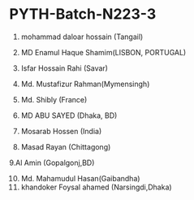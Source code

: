 # PYTH-Batch-N223-3

1. mohammad daloar hossain (Tangail)

2. MD Enamul Haque Shamim(LISBON, PORTUGAL)

3. Isfar Hossain Rahi (Savar)

4. Md. Mustafizur Rahman(Mymensingh)

5. Md. Shibly (France)

6. MD ABU SAYED (Dhaka, BD)

7. Mosarab Hossen (India)


8. Masad Rayan (Chittagong)

9.Al Amin (Gopalgonj,BD)

10. Md. Mahamudul Hasan(Gaibandha)
11. khandoker Foysal ahamed (Narsingdi,Dhaka)